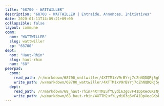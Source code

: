 ```yaml
---
title: "68700 - WATTWILLER"
description: "68700 - WATTWILLER | Entraide, Annonces, Initiatives"
date: 2020-01-11T14:09:21+09:00
collapsible: false
layout: commune
comm:
  nom: "WATTWILLER"
  slug: wattwiller
  cp: "68700"
dept:
  nom: "Haut-Rhin"
  slug: haut-rhin
  num: "68"
peerpad:
  comm:
    read_path: /r/markdown/68700_wattwiller/4XTTM1xV9rBYrj7cZhNQDQRj5gkoRSzaqRNiYBjbgtHv1rBVL
    write_path: /w/markdown/68700_wattwiller/4XTTM1xV9rBYrj7cZhNQDQRj5gkoRSzaqRNiYBjbgtHv1rBVL-K3TgUkAKQatm5WrVZD1to6Vfc6qr6VQakxK9KpnYW7UBNmfAgPE4SQ5gFQ7LXpuAMBBW6F4bDh4B1xP5dg2HJtDWcFrvL4j4KrWttAfLEsVG2afPgYAq7NJo3PGVdqkXD5NLyzzW
  dept:
    read_path: /r/markdown/68_haut-rhin/4XTTM2ufYLydi63g6vF41DpXecGKsNyPwfYZm17739WmSX8D6
    write_path: /w/markdown/68_haut-rhin/4XTTM2ufYLydi63g6vF41DpXecGKsNyPwfYZm17739WmSX8D6-K3TgU54kRPxhV9NQGp69HN4Y5d3LQNuYyH5D4FBbwWQypx4yU2WRuHwHS45pVNzvj4gAPFGwcqH7tBw9rarH3xrmqLGEeBuA7KYb3QDsZTrkPVn1tpH8CBA8iBrzy2eLBP8xSvPJ
---
```


